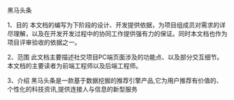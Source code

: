 黑马头条


1、目的
本文档的编写为下阶段的设计、开发提供依据，为项目组成员对需求的详尽理解，以及在开发开发过程中的协同工作提供强有力的保证。同时本文档也作为项目评审验收的依据之一。

2、范围
此文档主要描述社交项目PC端页面涉及的功能点、以及部分交互细节。本文档的主要读者为前端工程师以及后端工程师。

3、介绍
黑马头条是一款基于数据挖掘的推荐引擎产品,它为用户推荐有价值的、个性化的科技资讯,提供连接人与信息的新型服务
